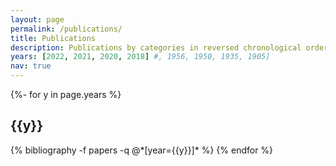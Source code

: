 ```yaml
---
layout: page
permalink: /publications/
title: Publications
description: Publications by categories in reversed chronological order. #, generated by jekyll-scholar.
years: [2022, 2021, 2020, 2018] #, 1956, 1950, 1935, 1905]
nav: true
---
```

<!-- _pages/publications.md -->
<div class="publications">

{%- for y in page.years %}
  <h2 class="year">{{y}}</h2>
  {% bibliography -f papers -q @*[year={{y}}]* %}
{% endfor %}

</div>
